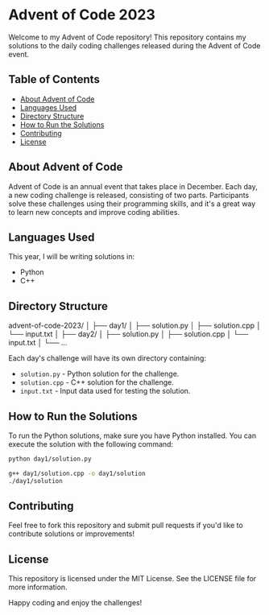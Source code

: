 # Advent of Code 2023

Welcome to my Advent of Code repository! This repository contains my solutions to the daily coding challenges released during the Advent of Code event.

## Table of Contents

- [About Advent of Code](#about-advent-of-code)
- [Languages Used](#languages-used)
- [Directory Structure](#directory-structure)
- [How to Run the Solutions](#how-to-run-the-solutions)
- [Contributing](#contributing)
- [License](#license)

## About Advent of Code

Advent of Code is an annual event that takes place in December. Each day, a new coding challenge is released, consisting of two parts. Participants solve these challenges using their programming skills, and it's a great way to learn new concepts and improve coding abilities.

## Languages Used

This year, I will be writing solutions in:

- Python
- C++

## Directory Structure

advent-of-code-2023/
│
├── day1/
│ ├── solution.py
│ ├── solution.cpp
│ └── input.txt
│
├── day2/
│ ├── solution.py
│ ├── solution.cpp
│ └── input.txt
│
└── ...

Each day's challenge will have its own directory containing:

- `solution.py` - Python solution for the challenge.
- `solution.cpp` - C++ solution for the challenge.
- `input.txt` - Input data used for testing the solution.

## How to Run the Solutions

To run the Python solutions, make sure you have Python installed. You can execute the solution with the following command:

```bash
python day1/solution.py
```

```bash
g++ day1/solution.cpp -o day1/solution
./day1/solution
```

## Contributing

Feel free to fork this repository and submit pull requests if you'd like to contribute solutions or improvements!

## License

This repository is licensed under the MIT License. See the LICENSE file for more information.

Happy coding and enjoy the challenges!
